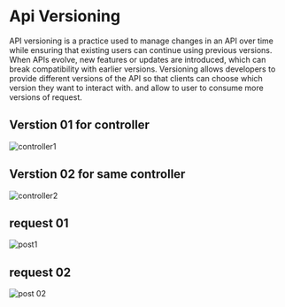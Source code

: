 # Api Versioning

API versioning is a practice used to manage changes in an API over time while ensuring that existing users can continue using previous versions. When APIs evolve, new features or updates are introduced, which can break compatibility with earlier versions. Versioning allows developers to provide different versions of the API so that clients can choose which version they want to interact with. and allow to user to consume more
versions of request.

## Verstion 01 for controller 

![controller1](https://github.com/user-attachments/assets/4f321bd9-79a0-4751-9e91-30c2adc7cdb5)

## Verstion 02 for same controller 

![controller2](https://github.com/user-attachments/assets/182c3d62-f57d-4606-99d8-a8aa8012e23e)

## request 01 

![post1](https://github.com/user-attachments/assets/b4e7ba2e-cc52-4f6e-8794-8dc56a3b83b9)

## request 02

![post 02](https://github.com/user-attachments/assets/990b940e-7f8a-482e-947d-ae1d9f2538ad)
